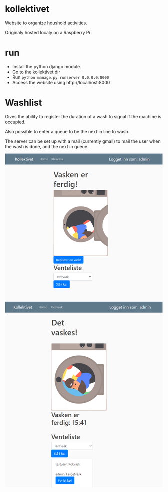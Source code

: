 # kollektivet
Website to organize houshold activities.

Originaly hosted localy on a Raspberry Pi

# run
- Install the python django module.
- Go to the kollektivet dir
- Run `python manage.py runserver 0.0.0.0:8000`
- Access the website using http://localhost:8000

# Washlist
Gives the ability to register the duration of a
wash to signal if the machine is occupied.

Also possible to enter a queue to be the next in line to wash.

The server can be set up with a mail (currently gmail) to mail
the user when the wash is done, and the next in queue.

![New wash](/readmeImages/newWash.PNG)
![Ongoing wash](/readmeImages/ongoingWash.PNG)
